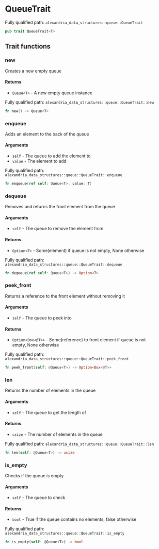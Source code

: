 # QueueTrait

Fully qualified path: `alexandria_data_structures::queue::QueueTrait`

```rust
pub trait QueueTrait<T>
```

## Trait functions

### new

Creates a new empty queue

#### Returns

- `Queue<T>` - A new empty queue instance

Fully qualified path: `alexandria_data_structures::queue::QueueTrait::new`

```rust
fn new() -> Queue<T>
```

### enqueue

Adds an element to the back of the queue

#### Arguments

- `self` - The queue to add the element to
- `value` - The element to add

Fully qualified path: `alexandria_data_structures::queue::QueueTrait::enqueue`

```rust
fn enqueue(ref self: Queue<T>, value: T)
```

### dequeue

Removes and returns the front element from the queue

#### Arguments

- `self` - The queue to remove the element from

#### Returns

- `Option<T>` - Some(element) if queue is not empty, None otherwise

Fully qualified path: `alexandria_data_structures::queue::QueueTrait::dequeue`

```rust
fn dequeue(ref self: Queue<T>) -> Option<T>
```

### peek_front

Returns a reference to the front element without removing it

#### Arguments

- `self` - The queue to peek into

#### Returns

- `Option<Box<@T>>` - Some(reference) to front element if queue is not empty, None otherwise

Fully qualified path: `alexandria_data_structures::queue::QueueTrait::peek_front`

```rust
fn peek_front(self: @Queue<T>) -> Option<Box<@T>>
```

### len

Returns the number of elements in the queue

#### Arguments

- `self` - The queue to get the length of

#### Returns

- `usize` - The number of elements in the queue

Fully qualified path: `alexandria_data_structures::queue::QueueTrait::len`

```rust
fn len(self: @Queue<T>) -> usize
```

### is_empty

Checks if the queue is empty

#### Arguments

- `self` - The queue to check

#### Returns

- `bool` - True if the queue contains no elements, false otherwise

Fully qualified path: `alexandria_data_structures::queue::QueueTrait::is_empty`

```rust
fn is_empty(self: @Queue<T>) -> bool
```
